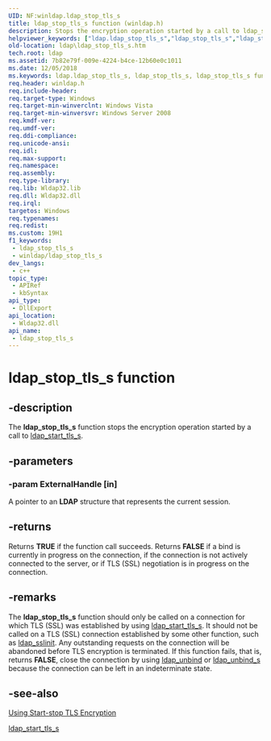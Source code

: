 ```yaml
---
UID: NF:winldap.ldap_stop_tls_s
title: ldap_stop_tls_s function (winldap.h)
description: Stops the encryption operation started by a call to ldap_start_tls_s.
helpviewer_keywords: ["ldap.ldap_stop_tls_s","ldap_stop_tls_s","ldap_stop_tls_s function [LDAP]","winldap/ldap_stop_tls_s"]
old-location: ldap\ldap_stop_tls_s.htm
tech.root: ldap
ms.assetid: 7b82e79f-009e-4224-b4ce-12b60e0c1011
ms.date: 12/05/2018
ms.keywords: ldap.ldap_stop_tls_s, ldap_stop_tls_s, ldap_stop_tls_s function [LDAP], winldap/ldap_stop_tls_s
req.header: winldap.h
req.include-header: 
req.target-type: Windows
req.target-min-winverclnt: Windows Vista
req.target-min-winversvr: Windows Server 2008
req.kmdf-ver: 
req.umdf-ver: 
req.ddi-compliance: 
req.unicode-ansi: 
req.idl: 
req.max-support: 
req.namespace: 
req.assembly: 
req.type-library: 
req.lib: Wldap32.lib
req.dll: Wldap32.dll
req.irql: 
targetos: Windows
req.typenames: 
req.redist: 
ms.custom: 19H1
f1_keywords:
 - ldap_stop_tls_s
 - winldap/ldap_stop_tls_s
dev_langs:
 - c++
topic_type:
 - APIRef
 - kbSyntax
api_type:
 - DllExport
api_location:
 - Wldap32.dll
api_name:
 - ldap_stop_tls_s
---
```


# ldap_stop_tls_s function


## -description

The <b>ldap_stop_tls_s</b> function stops the encryption operation started by a call to <a href="https://docs.microsoft.com/previous-versions/windows/desktop/api/winldap/nf-winldap-ldap_start_tls_sa">ldap_start_tls_s</a>.

## -parameters

### -param ExternalHandle [in]

A pointer to an <b>LDAP</b> structure that represents the current session.

## -returns

Returns <b>TRUE</b> if the function call succeeds. Returns <b>FALSE</b> if a bind is currently in progress on the connection, if the connection is not actively connected to the server, or if TLS (SSL) negotiation is in progress on the connection.

## -remarks

The <b>ldap_stop_tls_s</b> function should only be called on a connection for which TLS (SSL) was established by using <a href="https://docs.microsoft.com/previous-versions/windows/desktop/api/winldap/nf-winldap-ldap_start_tls_sa">ldap_start_tls_s</a>. It should not be called on a TLS (SSL) connection established by some other function, such as <a href="https://docs.microsoft.com/previous-versions/windows/desktop/api/winldap/nf-winldap-ldap_sslinit">ldap_sslinit</a>. Any outstanding requests on the connection will be abandoned before TLS encryption is terminated. If this function fails, that is, returns <b>FALSE</b>, close the connection by using <a href="https://docs.microsoft.com/previous-versions/windows/desktop/api/winldap/nf-winldap-ldap_unbind">ldap_unbind</a> or <a href="https://docs.microsoft.com/previous-versions/windows/desktop/api/winldap/nf-winldap-ldap_unbind_s">ldap_unbind_s</a> because the connection can be left in an indeterminate state.

## -see-also

<a href="https://docs.microsoft.com/previous-versions/windows/desktop/ldap/using-start-stop-tls-encryption">Using Start-stop TLS Encryption</a>



<a href="https://docs.microsoft.com/previous-versions/windows/desktop/api/winldap/nf-winldap-ldap_start_tls_sa">ldap_start_tls_s</a>

